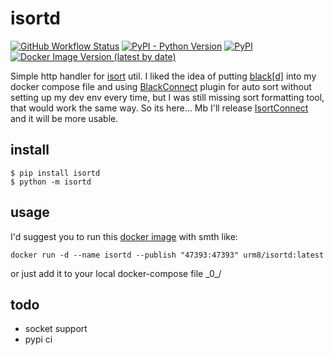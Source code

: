 # isortd

[![GitHub Workflow Status](https://img.shields.io/github/workflow/status/urm8/isortd/build?style=for-the-badge)](https://github.com/urm8/isortd/actions)
[![PyPI - Python Version](https://img.shields.io/pypi/pyversions/isortd?style=for-the-badge)](https://pypi.org/project/isortd/)
[![PyPI](https://img.shields.io/pypi/v/isortd?style=for-the-badge)](https://pypi.org/project/isortd/)
[![Docker Image Version (latest by date)](https://img.shields.io/docker/v/urm8/isortd?style=for-the-badge)](https://hub.docker.com/repository/docker/urm8/isortd)

Simple http handler for [isort](https://github.com/PyCQA/isort) util. I liked the idea of putting
[black[d]](https://black.readthedocs.io/en/stable/blackd.html) into my docker compose file and using
[BlackConnect](https://plugins.jetbrains.com/plugin/14321-blackconnect) plugin for auto sort without setting up my dev
env every time, but I was still missing sort formatting tool, that would work the same way. So its here... Mb I'll
release [IsortConnect](https://github.com/urm8/IsortConnect) and it will be more usable.

## install

```
$ pip install isortd
$ python -m isortd
``` 

## usage

I'd suggest you to run this [docker image](https://hub.docker.com/repository/docker/urm8/isortd) with smth like:

```
docker run -d --name isortd --publish "47393:47393" urm8/isortd:latest
```

or just add it to your local docker-compose file \_0_/
## todo

* socket support
* pypi ci